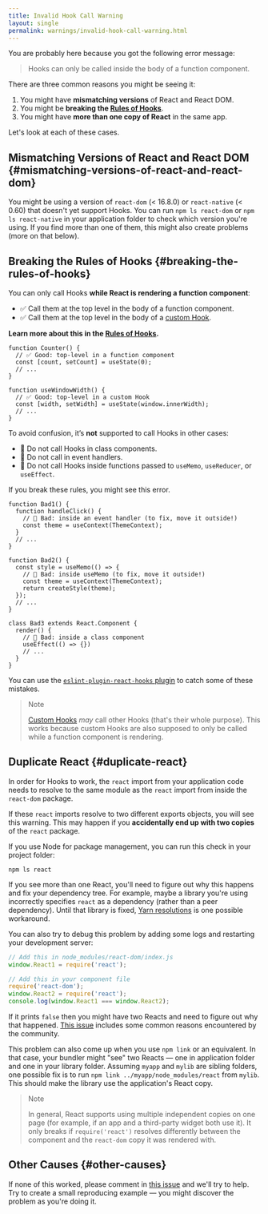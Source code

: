 ```yaml
---
title: Invalid Hook Call Warning
layout: single
permalink: warnings/invalid-hook-call-warning.html
---
```


 You are probably here because you got the following error message:

 > Hooks can only be called inside the body of a function component.

There are three common reasons you might be seeing it:

1. You might have **mismatching versions** of React and React DOM.
2. You might be **breaking the [Rules of Hooks](/docs/hooks-rules.html)**.
3. You might have **more than one copy of React** in the same app.

Let's look at each of these cases.

## Mismatching Versions of React and React DOM {#mismatching-versions-of-react-and-react-dom}

You might be using a version of `react-dom` (&lt; 16.8.0) or `react-native` (&lt; 0.60) that doesn't yet support Hooks. You can run `npm ls react-dom` or `npm ls react-native` in your application folder to check which version you're using. If you find more than one of them, this might also create problems (more on that below).

## Breaking the Rules of Hooks {#breaking-the-rules-of-hooks}

You can only call Hooks **while React is rendering a function component**:

* ✅ Call them at the top level in the body of a function component.
* ✅ Call them at the top level in the body of a [custom Hook](/docs/hooks-custom.html).

**Learn more about this in the [Rules of Hooks](/docs/hooks-rules.html).**

```js{2-3,8-9}
function Counter() {
  // ✅ Good: top-level in a function component
  const [count, setCount] = useState(0);
  // ...
}

function useWindowWidth() {
  // ✅ Good: top-level in a custom Hook
  const [width, setWidth] = useState(window.innerWidth);
  // ...
}
```

To avoid confusion, it’s **not** supported to call Hooks in other cases:

* 🔴 Do not call Hooks in class components.
* 🔴 Do not call in event handlers.
* 🔴 Do not call Hooks inside functions passed to `useMemo`, `useReducer`, or `useEffect`.

If you break these rules, you might see this error.

```js{3-4,11-12,20-21}
function Bad1() {
  function handleClick() {
    // 🔴 Bad: inside an event handler (to fix, move it outside!)
    const theme = useContext(ThemeContext);
  }
  // ...
}

function Bad2() {
  const style = useMemo(() => {
    // 🔴 Bad: inside useMemo (to fix, move it outside!)
    const theme = useContext(ThemeContext);
    return createStyle(theme);
  });
  // ...
}

class Bad3 extends React.Component {
  render() {
    // 🔴 Bad: inside a class component
    useEffect(() => {})
    // ...
  }
}
```

You can use the [`eslint-plugin-react-hooks` plugin](https://www.npmjs.com/package/eslint-plugin-react-hooks) to catch some of these mistakes.

>Note
>
>[Custom Hooks](/docs/hooks-custom.html) *may* call other Hooks (that's their whole purpose). This works because custom Hooks are also supposed to only be called while a function component is rendering.


## Duplicate React {#duplicate-react}

In order for Hooks to work, the `react` import from your application code needs to resolve to the same module as the `react` import from inside the `react-dom` package.

If these `react` imports resolve to two different exports objects, you will see this warning. This may happen if you **accidentally end up with two copies** of the `react` package.

If you use Node for package management, you can run this check in your project folder:

    npm ls react

If you see more than one React, you'll need to figure out why this happens and fix your dependency tree. For example, maybe a library you're using incorrectly specifies `react` as a dependency (rather than a peer dependency). Until that library is fixed, [Yarn resolutions](https://yarnpkg.com/lang/en/docs/selective-version-resolutions/) is one possible workaround.

You can also try to debug this problem by adding some logs and restarting your development server:

```js
// Add this in node_modules/react-dom/index.js
window.React1 = require('react');

// Add this in your component file
require('react-dom');
window.React2 = require('react');
console.log(window.React1 === window.React2);
```

If it prints `false` then you might have two Reacts and need to figure out why that happened. [This issue](https://github.com/facebook/react/issues/13991) includes some common reasons encountered by the community.

This problem can also come up when you use `npm link` or an equivalent. In that case, your bundler might "see" two Reacts — one in application folder and one in your library folder. Assuming `myapp` and `mylib` are sibling folders, one possible fix is to run `npm link ../myapp/node_modules/react` from `mylib`. This should make the library use the application's React copy.

>Note
>
>In general, React supports using multiple independent copies on one page (for example, if an app and a third-party widget both use it). It only breaks if `require('react')` resolves differently between the component and the `react-dom` copy it was rendered with.

## Other Causes {#other-causes}

If none of this worked, please comment in [this issue](https://github.com/facebook/react/issues/13991) and we'll try to help. Try to create a small reproducing example — you might discover the problem as you're doing it.

